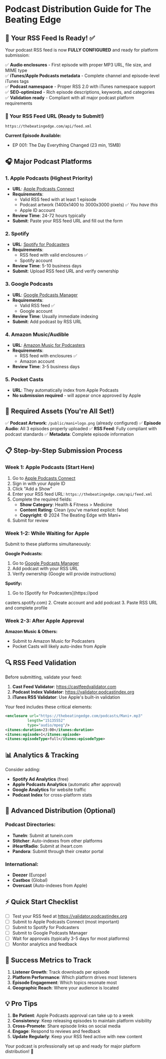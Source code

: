 # Podcast Distribution Guide for The Beating Edge

## 🎯 Your RSS Feed Is Ready! ✅

Your podcast RSS feed is now **FULLY CONFIGURED** and ready for platform submission:

✅ **Audio enclosures** - First episode with proper MP3 URL, file size, and MIME type  
✅ **iTunes/Apple Podcasts metadata** - Complete channel and episode-level iTunes tags  
✅ **Podcast namespace** - Proper RSS 2.0 with iTunes namespace support  
✅ **SEO-optimized** - Rich episode descriptions, keywords, and categories  
✅ **Validation ready** - Compliant with all major podcast platform requirements  

### 📡 Your RSS Feed URL (Ready to Submit!)
```
https://thebeatingedge.com/api/feed.xml
```

**Current Episode Available:**
- EP 001: The Day Everything Changed (23 min, 15MB)

## 🎧 Major Podcast Platforms

### 1. **Apple Podcasts** (Highest Priority)
- **URL**: [Apple Podcasts Connect](https://podcastsconnect.apple.com)
- **Requirements**: 
  - Valid RSS feed with at least 1 episode
  - Podcast artwork (1400x1400 to 3000x3000 pixels) ✅ *You have this*
  - Apple ID account
- **Review Time**: 24-72 hours typically
- **Submit**: Paste your RSS feed URL and fill out the form

### 2. **Spotify** 
- **URL**: [Spotify for Podcasters](https://podcasters.spotify.com)
- **Requirements**:
  - RSS feed with valid enclosures ✅
  - Spotify account
- **Review Time**: 5-10 business days
- **Submit**: Upload RSS feed URL and verify ownership

### 3. **Google Podcasts**
- **URL**: [Google Podcasts Manager](https://podcastsmanager.google.com)
- **Requirements**:
  - Valid RSS feed ✅
  - Google account
- **Review Time**: Usually immediate indexing
- **Submit**: Add podcast by RSS URL

### 4. **Amazon Music/Audible**
- **URL**: [Amazon Music for Podcasters](https://music.amazon.com/podcasters)
- **Requirements**:
  - RSS feed with enclosures ✅
  - Amazon account
- **Review Time**: 3-5 business days

### 5. **Pocket Casts**
- **URL**: They automatically index from Apple Podcasts
- **No submission required** - will appear once approved by Apple

## 🎨 Required Assets (You're All Set!)

✅ **Podcast Artwork**: `/public/mani+logo.png` (already configured)
✅ **Episode Audio**: All 3 episodes properly uploaded
✅ **RSS Feed**: Fully compliant with podcast standards
✅ **Metadata**: Complete episode information

## 📋 Step-by-Step Submission Process

### Week 1: Apple Podcasts (Start Here)
1. Go to [Apple Podcasts Connect](https://podcastsconnect.apple.com)
2. Sign in with your Apple ID
3. Click "Add a Show"
4. Enter your RSS feed URL: `https://thebeatingedge.com/api/feed.xml`
5. Complete the required fields:
   - **Show Category**: Health & Fitness > Medicine
   - **Content Rating**: Clean (you've marked explicit: false)
   - **Copyright**: © 2024 The Beating Edge with Mani+
6. Submit for review

### Week 1-2: While Waiting for Apple
Submit to these platforms simultaneously:

**Google Podcasts:**
1. Go to [Google Podcasts Manager](https://podcastsmanager.google.com)
2. Add podcast with your RSS URL
3. Verify ownership (Google will provide instructions)

**Spotify:**
1. Go to [Spotify for Podcasters](https://pod

casters.spotify.com)
2. Create account and add podcast
3. Paste RSS URL and complete profile

### Week 2-3: After Apple Approval
**Amazon Music & Others:**
- Submit to Amazon Music for Podcasters
- Pocket Casts will likely auto-index from Apple

## 🔍 RSS Feed Validation

Before submitting, validate your feed:
1. **Cast Feed Validator**: https://castfeedvalidator.com
2. **Podcast Index Validator**: https://validator.podcastindex.org
3. **iTunes RSS Validator**: Use Apple's built-in validation

Your feed includes these critical elements:
```xml
<enclosure url="https://thebeatingedge.com/podcasts/Mani+.mp3" 
          length="15135552" 
          type="audio/mpeg"/>
<itunes:duration>23:00</itunes:duration>
<itunes:episode>1</itunes:episode>
<itunes:episodeType>full</itunes:episodeType>
```

## 📊 Analytics & Tracking

Consider adding:
- **Spotify Ad Analytics** (free)
- **Apple Podcasts Analytics** (automatic after approval)
- **Google Analytics** for website traffic
- **Podcast Index** for cross-platform stats

## 🚀 Advanced Distribution (Optional)

### Podcast Directories:
- **TuneIn**: Submit at tunein.com
- **Stitcher**: Auto-indexes from other platforms
- **iHeartRadio**: Submit at iheart.com
- **Pandora**: Submit through their creator portal

### International:
- **Deezer** (Europe)
- **Castbox** (Global)
- **Overcast** (Auto-indexes from Apple)

## ⚡ Quick Start Checklist

- [ ] Test your RSS feed at https://validator.podcastindex.org
- [ ] Submit to Apple Podcasts Connect (most important)
- [ ] Submit to Spotify for Podcasters
- [ ] Submit to Google Podcasts Manager
- [ ] Wait for approvals (typically 3-5 days for most platforms)
- [ ] Monitor analytics and feedback

## 🎯 Success Metrics to Track

1. **Listener Growth**: Track downloads per episode
2. **Platform Performance**: Which platform drives most listeners
3. **Episode Engagement**: Which topics resonate most
4. **Geographic Reach**: Where your audience is located

## 💡 Pro Tips

1. **Be Patient**: Apple Podcasts approval can take up to a week
2. **Consistency**: Keep releasing episodes to maintain platform visibility
3. **Cross-Promote**: Share episode links on social media
4. **Engage**: Respond to reviews and feedback
5. **Update Regularly**: Keep your RSS feed active with new content

Your podcast is professionally set up and ready for major platform distribution! 🎉
